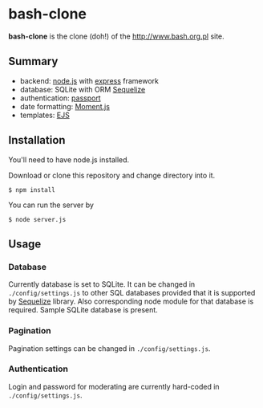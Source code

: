 bash-clone
==========

**bash-clone** is the clone (doh!) of the http://www.bash.org.pl site.

Summary
-------

- backend: [node.js](http://nodejs.org/) with [express](http://expressjs.com/) framework
- database: SQLite with ORM [Sequelize](http://sequelizejs.com/)
- authentication: [passport](http://passportjs.org/)
- date formatting: [Moment.js](http://momentjs.com/)
- templates: [EJS](http://embeddedjs.com/)

Installation
------------

You'll need to have node.js installed.

Download or clone this repository and change directory into it.

    $ npm install

You can run the server by

    $ node server.js

Usage
-----

### Database

Currently database is set to SQLite. It can be changed in `./config/settings.js` to other SQL databases provided that
it is supported by [Sequelize](http://sequelizejs.com/) library. Also corresponding node module for that database
is required. Sample SQLite database is present.

### Pagination

Pagination settings can be changed in `./config/settings.js`.

### Authentication

Login and password for moderating are currently hard-coded in `./config/settings.js`.